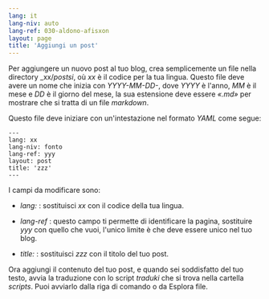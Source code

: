 ```yaml
---
lang: it
lang-niv: auto
lang-ref: 030-aldono-afisxon
layout: page
title: 'Aggiungi un post'
---
```



Per aggiungere un nuovo post al tuo blog, crea semplicemente un file nella directory _xx/_postsi_, où _xx_ è il codice per la tua lingua. Questo file deve avere un nome che inizia con _YYYY-MM-DD-_, dove _YYYY_ è l'anno, _MM_ è il mese e _DD_ è il giorno del mese, la sua estensione deve essere _«.md»_ per mostrare che si tratta di un file _markdown_.

Questo file deve iniziare con un'intestazione nel formato _YAML_ come segue:

```
---
lang: xx
lang-niv: fonto
lang-ref: yyy
layout: post
title: 'zzz'
---
```

I campi da modificare sono:

* _lang:_ : sostituisci _xx_ con il codice della tua lingua.


* _lang-ref_ : questo campo ti permette di identificare la pagina, sostituire _yyy_ con quello che vuoi, l'unico limite è che deve essere unico nel tuo blog.


* _title:_ : sostituisci _zzz_ con il titolo del tuo post.



Ora aggiungi il contenuto del tuo post, e quando sei soddisfatto del tuo testo, avvia la traduzione con lo script _traduki_ che si trova nella cartella _scripts_. Puoi avviarlo dalla riga di comando o da Esplora file.
